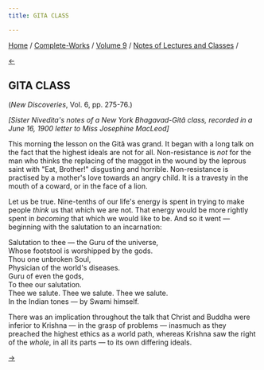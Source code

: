 ```yaml
---
title: GITA CLASS

---
```

<div>

[Home](../../../index.htm) / [Complete-Works](../../complete_works.htm)
/ [Volume 9](../volume_9_contents.htm) / [Notes of Lectures and
Classes](notes_of_lectures_and_classes_contents.htm) /

[←](the_gita_iii.htm)

## GITA CLASS

(*New Discoveries*, Vol. 6, pp. 275-76.)

*\[Sister Nivedita's notes of a New York Bhagavad-Gitâ class, recorded
in a June 16, 1900 letter to Miss Josephine MacLeod\]*

This morning the lesson on the Gitâ was grand. It began with a long talk
on the fact that the highest ideals are not for all. Non-resistance is
*not* for the man who thinks the replacing of the maggot in the wound by
the leprous saint with "Eat, Brother!" disgusting and horrible.
Non-resistance is practised by a mother's love towards an angry child.
It is a travesty in the mouth of a coward, or in the face of a lion.

Let us be true. Nine-tenths of our life's energy is spent in trying to
make people *think* us that which we are not. That energy would be more
rightly spent in *becoming* that which we would like to be. And so it
went — beginning with the salutation to an incarnation:

Salutation to thee — the Guru of the universe,  
Whose footstool is worshipped by the gods.  
Thou one unbroken Soul,  
Physician of the world's diseases.  
Guru of even the gods,  
To thee our salutation.  
Thee we salute. Thee we salute. Thee we salute.  
In the Indian tones — by Swami himself.

There was an implication throughout the talk that Christ and Buddha were
inferior to Krishna — in the grasp of problems — inasmuch as they
preached the highest ethics as a world path, whereas Krishna saw the
right of the *whole*, in all its parts — to its own differing ideals.

[→](remarks_from_various_lectures.htm)

</div>
